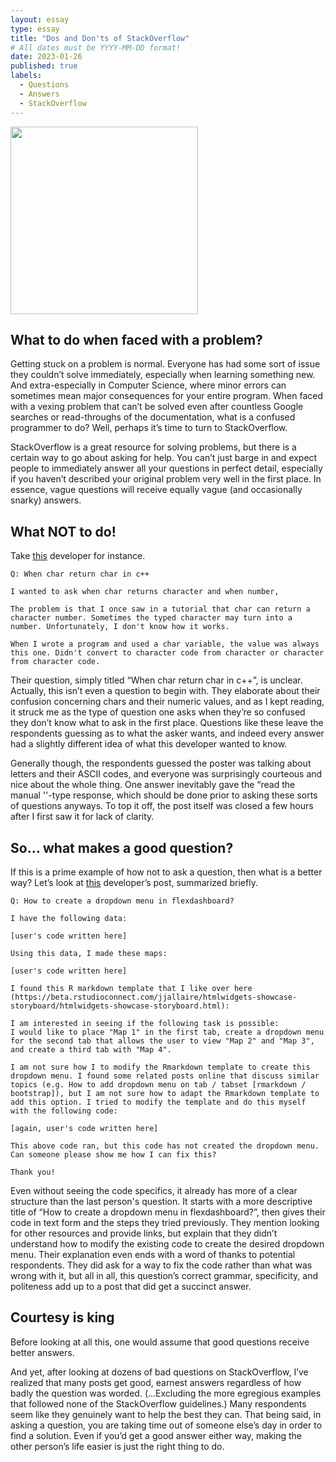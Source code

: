 ```yaml
---
layout: essay
type: essay
title: "Dos and Don'ts of StackOverflow"
# All dates must be YYYY-MM-DD format!
date: 2023-01-26
published: true
labels:
  - Questions
  - Answers
  - StackOverflow
---
```


<img width="300px" class="rounded float-start pe-4" src="https://simpleprogrammer.com/wp-content/uploads/2016/11/Bored-PC-1024x576.png">

## What to do when faced with a problem?

Getting stuck on a problem is normal. Everyone has had some sort of issue they couldn’t solve immediately, especially when learning something new. And extra-especially in Computer Science, where minor errors can sometimes mean major consequences for your entire program. When faced with a vexing problem that can’t be solved even after countless Google searches or read-throughs of the documentation, what is a confused programmer to do? Well, perhaps it’s time to turn to StackOverflow.

StackOverflow is a great resource for solving problems, but there is a certain way to go about asking for help. You can’t just barge in and expect people to immediately answer all your questions in perfect detail, especially if you haven’t described your original problem very well in the first place. In essence, vague questions will receive equally vague (and occasionally snarky) answers. 

## What NOT to do!

Take [this](https://stackoverflow.com/questions/75250859/when-char-return-char-in-c) developer for instance. 

```
Q: When char return char in c++

I wanted to ask when char returns character and when number,

The problem is that I once saw in a tutorial that char can return a character number. Sometimes the typed character may turn into a number. Unfortunately, I don't know how it works.

When I wrote a program and used a char variable, the value was always this one. Didn't convert to character code from character or character from character code.
```
Their question, simply titled “When char return char in c++”, is unclear. Actually, this isn’t even a question to begin with. They elaborate about their confusion concerning chars and their numeric values, and as I kept reading, it struck me as the type of question one asks when they’re so confused they don’t know what to ask in the first place. Questions like these leave the respondents guessing as to what the asker wants, and indeed every answer had a slightly different idea of what this developer wanted to know. 

Generally though, the respondents guessed the poster was talking about letters and their ASCII codes, and everyone was surprisingly courteous and nice about the whole thing. One answer inevitably gave the “read the manual ''-type response, which should be done prior to asking these sorts of questions anyways. To top it off, the post itself was closed a few hours after I first saw it for lack of clarity. 

## So... what makes a good question?

If this is a prime example of how not to ask a question, then what is a better way? Let’s look at [this](https://stackoverflow.com/questions/73491512/how-to-create-a-dropdown-menu-in-flexdashboard) developer’s post, summarized briefly.
```
Q: How to create a dropdown menu in flexdashboard?

I have the following data:

[user's code written here]

Using this data, I made these maps:

[user's code written here]

I found this R markdown template that I like over here (https://beta.rstudioconnect.com/jjallaire/htmlwidgets-showcase-storyboard/htmlwidgets-showcase-storyboard.html):

I am interested in seeing if the following task is possible:
I would like to place "Map 1" in the first tab, create a dropdown menu for the second tab that allows the user to view "Map 2" and "Map 3", and create a third tab with "Map 4".

I am not sure how I to modify the Rmarkdown template to create this dropdown menu. I found some related posts online that discuss similar topics (e.g. How to add dropdown menu on tab / tabset [rmarkdown / bootstrap]), but I am not sure how to adapt the Rmarkdown template to add this option. I tried to modify the template and do this myself with the following code:

[again, user's code written here]

This above code ran, but this code has not created the dropdown menu. Can someone please show me how I can fix this?

Thank you!
```
Even without seeing the code specifics, it already has more of a clear structure than the last person's question. It starts with a more descriptive title of “How to create a dropdown menu in flexdashboard?”, then gives their code in text form and the steps they tried previously. They mention looking for other resources and provide links, but explain that they didn’t understand how to modify the existing code to create the desired dropdown menu. Their explanation even ends with a word of thanks to potential respondents. They did ask for a way to fix the code rather than what was wrong with it, but all in all, this question’s correct grammar, specificity, and politeness add up to a post that did get a succinct answer.

## Courtesy is king

Before looking at all this, one would assume that good questions receive better answers.

And yet, after looking at dozens of bad questions on StackOverflow, I’ve realized that many posts get good, earnest answers regardless of how badly the question was worded. (...Excluding the more egregious examples that followed none of the StackOverflow guidelines.) Many respondents seem like they genuinely want to help the best they can. That being said, in asking a question, you are taking time out of someone else’s day in order to find a solution. Even if you’d get a good answer either way, making the other person’s life easier is just the right thing to do.
